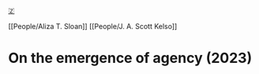 [🇿](zotero://select/library/items/EU7TLUAS)

[[People/Aliza T. Sloan]] [[People/J. A. Scott Kelso]] 
# On the emergence of agency (2023)

